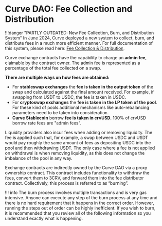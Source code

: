 <h1>Curve DAO: Fee Collection and Distribution</h1>

!!!danger "PARTLY OUTDATED: New Fee Collection, Burn, and Distribution System"
    In June 2024, Curve deployed a new system to collect, burn, and distribute fees in a much more efficient manner. For full documentation of this system, please read here: [Fee Collection & Distribution](./curve-burner/overview.md).


Curve exchange contracts have the capability to charge an **admin fee**, claimable by the contract owner. The admin fee is represented as a percentage of the total fee collected on a swap.

**There are multiple ways on how fees are obtained:**

- For **stableswap exchanges** the **fee is taken in the output token** of the swap and calculated against the final amount received. For example, if swapping from USDT to USDC, the fee is taken in USDC.  
- For **cryptoswap exchanges** the **fee is taken in the LP token of the pool**. For these kind of pools additional mechanisms like auto-rebalancing parameters need to be taken into consideration.  
- **Curve Stablecoin** borrow **fee is taken in crvUSD**. 100% of crvUSD borrow rate fees are "admin fees".

Liquidity providers also incur fees when adding or removing liquidity. The fee is applied such that, for example, a swap between USDC and USDT would pay roughly the same amount of fees as depositing USDC into the pool and then withdrawing USDT. The only case where a fee is not applied on withdrawal is when removing liquidity, as this does not change the imbalance of the pool in any way.

Exchange contracts are indirectly owned by the Curve DAO via a proxy ownership contract. This contract includes functionality to withdraw the fees, convert them to 3CRV, and forward them into the fee distributor contract. Collectively, this process is referred to as “burning”.


!!! info
    The burn process involves multiple transactions and is very gas intensive. Anyone can execute any step of the burn process at any time and there is no hard requirement that it happens in the correct order. However, running the steps out of order can be highly inefficient. If you wish to burn, it is recommended that you review all of the following information so you understand exactly what is happening.

